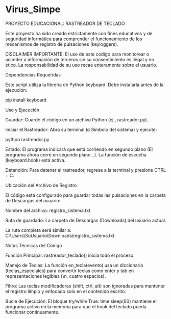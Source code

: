 # Virus_Simpe

PROYECTO EDUCACIONAL: RASTREADOR DE TECLADO

Este proyecto ha sido creado estrictamente con fines educativos y de seguridad informática para comprender el funcionamiento de los mecanismos de registro de pulsaciones (keyloggers).

DISCLAIMER IMPORTANTE: El uso de este código para monitorear o acceder a información de terceros sin su consentimiento es ilegal y no ético. La responsabilidad de su uso recae enteramente sobre el usuario.

Dependencias Requeridas

Este script utiliza la librería de Python keyboard. Debe instalarla antes de la ejecución:

pip install keyboard


Uso y Ejecución

Guardar: Guarde el código en un archivo Python (ej., rastreador.py).

Iniciar el Rastreador:
Abra su terminal (o Símbolo del sistema) y ejecute:

python rastreador.py


Estado: El programa indicará que está corriendo en segundo plano (El programa ahora corre en segundo plano...). La función de escucha (keyboard.hook) está activa.

Detención:
Para detener el rastreador, regrese a la terminal y presione CTRL + C.

Ubicación del Archivo de Registro

El código está configurado para guardar todas las pulsaciones en la carpeta de Descargas del usuario:

Nombre del archivo: registro_sistema.txt

Ruta de guardado: La carpeta de Descargas (Downloads) del usuario actual.

La ruta completa será similar a:
C:\Users\SuUsuario\Downloads\registro_sistema.txt

Notas Técnicas del Código

Función Principal: rastreador_teclado() inicia todo el proceso.

Manejo de Teclas: La función en_tecla(evento) usa un diccionario (teclas_especiales) para convertir teclas como enter y tab en representaciones legibles (\n, cuatro espacios).

Filtro: Las teclas modificadoras (shift, ctrl, alt) son ignoradas para mantener el registro limpio y enfocado solo en el contenido escrito.

Bucle de Ejecución: El bloque try/while True: time.sleep(60) mantiene el programa activo en la memoria para que el hook del teclado pueda funcionar continuamente.
